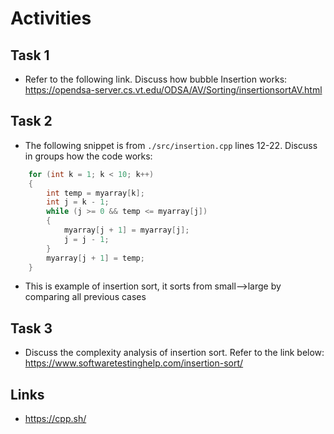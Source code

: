 # Activities

## Task 1

- Refer to the following link. Discuss how bubble Insertion works:
  https://opendsa-server.cs.vt.edu/ODSA/AV/Sorting/insertionsortAV.html

## Task 2

- The following snippet is from `./src/insertion.cpp` lines 12-22. Discuss in groups how the code works:

```cpp
    for (int k = 1; k < 10; k++)
    {
        int temp = myarray[k];
        int j = k - 1;
        while (j >= 0 && temp <= myarray[j])
        {
            myarray[j + 1] = myarray[j];
            j = j - 1;
        }
        myarray[j + 1] = temp;
    }
```

- This is example of insertion sort, it sorts from small-->large by comparing all previous cases

## Task 3

- Discuss the complexity analysis of insertion sort. Refer to the link below:
  https://www.softwaretestinghelp.com/insertion-sort/

## Links

- https://cpp.sh/
